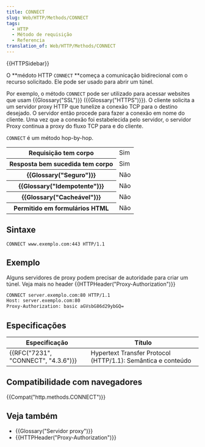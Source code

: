 ```yaml
---
title: CONNECT
slug: Web/HTTP/Methods/CONNECT
tags:
  - HTTP
  - Método de requisição
  - Referencia
translation_of: Web/HTTP/Methods/CONNECT
---
```

{{HTTPSidebar}}

O **médoto HTTP `CONNECT` **começa a comunicação bidirecional com o recurso solicitado. Ele pode ser usado para abrir um túnel.

Por exemplo, o método `CONNECT` pode ser utilizado para acessar websites que usam {{Glossary("SSL")}} ({{Glossary("HTTPS")}}). O cliente solicita a um servidor proxy HTTP que tunelize a conexão TCP para o destino desejado. O servidor então procede para fazer a conexão em nome do cliente. Uma vez que a conexão foi estabelecida pelo servidor, o servidor Proxy continua a proxy do fluxo TCP para e do cliente.

`CONNECT` é um método hop-by-hop.

<table class="properties">
  <tbody>
    <tr>
      <th scope="row">Requisição tem corpo</th>
      <td>Sim</td>
    </tr>
    <tr>
      <th scope="row">Resposta bem sucedida tem corpo</th>
      <td>Sim</td>
    </tr>
    <tr>
      <th scope="row">{{Glossary("Seguro")}}</th>
      <td>Não</td>
    </tr>
    <tr>
      <th scope="row">{{Glossary("Idempotente")}}</th>
      <td>Não</td>
    </tr>
    <tr>
      <th scope="row">{{Glossary("Cacheável")}}</th>
      <td>Não</td>
    </tr>
    <tr>
      <th scope="row">Permitido em formulários HTML</th>
      <td>Não</td>
    </tr>
  </tbody>
</table>

## Sintaxe

```
CONNECT www.exemplo.com:443 HTTP/1.1
```

## Exemplo

Alguns servidores de proxy podem precisar de autoridade para criar um túnel. Veja mais no header {{HTTPHeader("Proxy-Authorization")}}

```html
CONNECT server.exemplo.com:80 HTTP/1.1
Host: server.exemplo.com:80
Proxy-Authorization: basic aGVsbG86d29ybGQ=
```

## Especificações

| Especificação                                    | Título                                                       |
| ------------------------------------------------ | ------------------------------------------------------------ |
| {{RFC("7231", "CONNECT", "4.3.6")}} | Hypertext Transfer Protocol (HTTP/1.1): Semântica e conteúdo |

## Compatibilidade com navegadores

{{Compat("http.methods.CONNECT")}}

## Veja também

- {{Glossary("Servidor proxy")}}
- {{HTTPHeader("Proxy-Authorization")}}
